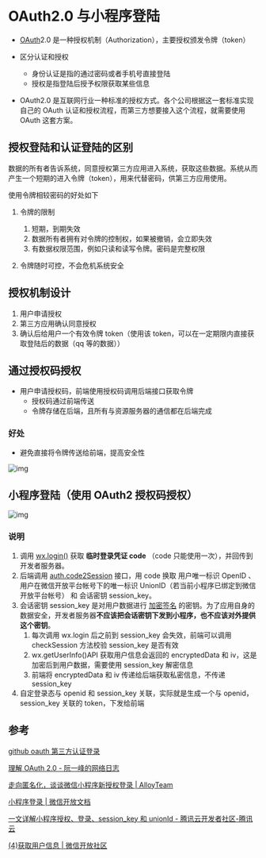 # OAuth2.0 与小程序登陆

- [OAuth](https://www.ruanyifeng.com/blog/2014/05/oauth_2_0.html)2.0 是一种授权机制（Authorization），主要授权颁发令牌（token）

- 区分认证和授权
  - 身份认证是指的通过密码或者手机号直接登陆
  - 授权是指登陆后授予权限获取某些信息

- OAuth2.0 是互联网行业一种标准的授权方式。各个公司根据这一套标准实现自己的 OAuth 认证和授权流程，而第三方想要接入这个流程，就需要使用 OAuth 这套方案。

## 授权登陆和认证登陆的区别

数据的所有者告诉系统，同意授权第三方应用进入系统，获取这些数据。系统从而产生一个短期的进入令牌（token），用来代替密码，供第三方应用使用。

使用令牌相较密码的好处如下

1. 令牌的限制
   1. 短期，到期失效
   1. 数据所有者拥有对令牌的控制权，如果被撤销，会立即失效
   1. 有数据权限范围，例如只读和读写令牌。密码是完整权限

1. 令牌随时可控，不会危机系统安全

## 授权机制设计

1. 用户申请授权
2. 第三方应用确认同意授权
3. 确认后给用户一个有效令牌 token（使用该 token，可以在一定期限内直接获取登陆后的数据（qq 等的数据））

## 通过授权码授权

- 用户申请授权码，前端使用授权码调用后端接口获取令牌
  - 授权码通过前端传送
  - 令牌存储在后端，且所有与资源服务器的通信都在后端完成


### 好处

- 避免直接将令牌传送给前端，提高安全性

![img](https://cdn.nlark.com/yuque/0/2022/jpeg/2198140/1658757044553-34941f36-1e6e-4e4e-946b-c7ef01ba04a5.jpeg)

## 小程序登陆（使用 OAuth2 授权码授权）

![img](https://cdn.nlark.com/yuque/0/2022/png/2198140/1658931940510-187c8044-b1f2-4db5-8515-a17ad48292e6.png)

### 说明

1. 调用 [wx.login()](https://developers.weixin.qq.com/miniprogram/dev/api/open-api/login/wx.login.html) 获取 **临时登录凭证 code** （code 只能使用一次），并回传到开发者服务器。
2. 后端调用 [auth.code2Session](https://developers.weixin.qq.com/miniprogram/dev/api-backend/open-api/login/auth.code2Session.html) 接口，用 code 换取 用户唯一标识 OpenID 、 用户在微信开放平台帐号下的唯一标识 UnionID（若当前小程序已绑定到微信开放平台帐号） 和 会话密钥 session_key。
3. 会话密钥 session_key 是对用户数据进行 [加密签名](https://developers.weixin.qq.com/miniprogram/dev/framework/open-ability/signature.html) 的密钥。为了应用自身的数据安全，开发者服务器**不应该把会话密钥下发到小程序，也不应该对外提供这个密钥**。
   1. 每次调用 wx.login 后之前到 session_key 会失效，前端可以调用 checkSession 方法校验 session_key 是否有效
   2. wx.getUserInfo()API 获取用户信息会返回的 encryptedData 和 iv，这是加密后到用户数据，需要使用 session_key 解密信息
   3. 前端将 encryptedData 和 iv 传递给后端获取私密信息，不传递 session_key
4. 自定登录态与 openid 和 session_key 关联，实际就是生成一个与 openid，session_key 关联的 token，下发给前端

## 参考

[github oauth 第三方认证登录](https://segmentfault.com/a/1190000040700415)

[理解 OAuth 2.0 - 阮一峰的网络日志](https://www.ruanyifeng.com/blog/2014/05/oauth_2_0.html)

[走向匿名化，谈谈微信小程序新授权登录 | AlloyTeam](http://www.alloyteam.com/2021/04/15431/)

[小程序登录 | 微信开放文档](https://developers.weixin.qq.com/miniprogram/dev/framework/open-ability/login.html)

[一文详解小程序授权、登录、session_key 和 unionId - 腾讯云开发者社区-腾讯云](https://cloud.tencent.com/developer/article/1766827)

[(4)获取用户信息 | 微信开放社区](https://developers.weixin.qq.com/community/develop/doc/000c2424654c40bd9c960e71e5b009?highline=Session)
